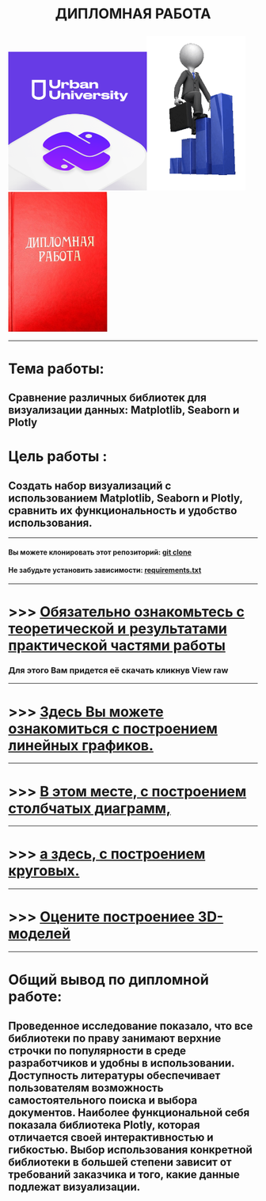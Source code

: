 #  <p align="center"> ДИПЛОМНАЯ РАБОТА

<img src = 'https://github.com/AlexandrKuznetsov1/DegreeProject/blob/master/sketh_for_readme/UU_photo.png' width="280"><img src = 'https://github.com/AlexandrKuznetsov1/DegreeProject/blob/master/sketh_for_readme/my_way.gif' width="200"/><img src = 'https://github.com/AlexandrKuznetsov1/DegreeProject/blob/master/sketh_for_readme/Degree_work.jpg' width="200"/></p>


___________________________________________________________________________________________________________________________________________________________________________________________________________
# Тема работы:
## Сравнение различных библиотек для визуализации данных: Matplotlib, Seaborn и Plotly
# Цель работы :
## Создать набор визуализаций с использованием Matplotlib, Seaborn и Plotly, сравнить их функциональность и удобство использования.
___________________________________________________________________________________________________________________________________________________________________________________________________________

#### Вы можете клонировать этот репозиторий: [git clone](https://github.com/AlexandrKuznetsov1/DegreeProject)
#### Не забудьте установить зависимости: [requirements.txt](https://github.com/AlexandrKuznetsov1/DegreeProject/blob/master/requirements.txt)
___________________________________________________________________________________________________________________________________________________________________________________________________________
# >>> [Обязательно ознакомьтесь с теоретической и результатами практической частями работы](https://github.com/AlexandrKuznetsov1/DegreeProject/blob/master/Дипломная%20работа.docx)
### Для этого Вам придется её скачать кликнув View raw
___________________________________________________________________________________________________________________________________________________________________________________________________________
# >>> [Здесь Вы можете ознакомиться с построением линейных графиков.](https://github.com/AlexandrKuznetsov1/DegreeProject/blob/master/line_graphs/read_line_graphs.md)
___________________________________________________________________________________________________________________________________________________________________________________________________________
# >>> [В этом месте, с построением столбчатых диаграмм,](https://github.com/AlexandrKuznetsov1/DegreeProject/blob/master/bar_graphs/read_bar_graphs.md)
___________________________________________________________________________________________________________________________________________________________________________________________________________
# >>> [а здесь, с построением круговых.](https://github.com/AlexandrKuznetsov1/DegreeProject/blob/master/pie_charts/read_pie_charts.md)
___________________________________________________________________________________________________________________________________________________________________________________________________________
# >>> [Оцените построениее 3D-моделей](https://github.com/AlexandrKuznetsov1/DegreeProject/blob/master/3D_models/read_3D.md) 
___________________________________________________________________________________________________________________________________________________________________________________________________________
# Общий вывод по дипломной работе:
## Проведенное исследование показало, что все библиотеки по праву занимают верхние строчки по популярности в среде разработчиков и удобны в использовании. Доступность литературы обеспечивает пользователям возможность самостоятельного поиска и выбора документов. Наиболее функциональной себя показала библиотека Plotly, которая отличается своей интерактивностью и гибкостью. Выбор использования конкретной библиотеки в большей степени зависит от требований заказчика и того, какие данные подлежат визуализации.
